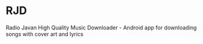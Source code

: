 # RJD
Radio Javan High Quality Music Downloader - Android app for downloading songs with cover art and lyrics

